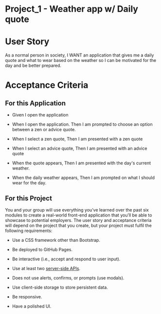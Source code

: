# Project_1 - Weather app w/ Daily quote

# User Story

As a normal person in society, I WANT an application that gives me a daily quote and what to wear based on the weather so I can be motivated for the day and be better prepared. 

# Acceptance Criteria 

## For this Application 

* Given I open the application 

* When I open the application. Then I am prompted to choose an option between a zen or advice quote.

* When I select a zen quote, Then I am presented with a zen quote

* When I select an advice quote, Then I am presented with an advice quote

* When the quote appears, Then I am presented with the day's current weather.

* When the daily weather appears, Then I am prompted on what I should wear for the day. 


## For this Project

You and your group will use everything you’ve learned over the past six modules to create a real-world front-end application that you’ll be able to showcase to potential employers. The user story and acceptance criteria will depend on the project that you create, but your project must fulfil the following requirements:

* Use a CSS framework other than Bootstrap.

* Be deployed to GitHub Pages.

* Be interactive (i.e., accept and respond to user input).

* Use at least two [server-side APIs](https://coding-boot-camp.github.io/full-stack/apis/api-resources).

* Does not use alerts, confirms, or prompts (use modals).

* Use client-side storage to store persistent data.

* Be responsive.

* Have a polished UI.